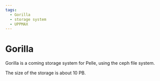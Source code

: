 ```yaml
---
tags:
  - Gorilla
  - storage system
  - UPPMAX
---
```


# Gorilla

Gorilla is a coming storage system for Pelle,
using the ceph file system.

The size of the storage is about 10 PB.
